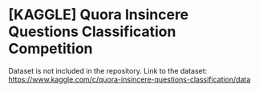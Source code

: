 # [KAGGLE] Quora Insincere Questions Classification Competition

Dataset is not included in the repository.
Link to the dataset: https://www.kaggle.com/c/quora-insincere-questions-classification/data
